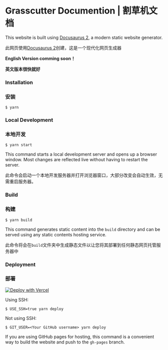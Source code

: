 # Grasscutter Documention | 割草机文档

This website is built using [Docusaurus 2](https://docusaurus.io/), a modern static website generator.

此网页使用[Docusaurus 2](https://docusaurus.io/)创建，这是一个现代化网页生成器

**English Version comming soon！**

**英文版本很快就好**


### Installation
### 安装

```
$ yarn
```

### Local Development
### 本地开发

```
$ yarn start
```

This command starts a local development server and opens up a browser window. Most changes are reflected live without having to restart the server.

此命令会启动一个本地开发服务器并打开浏览器窗口，大部分改变会自动生效，无需重启服务器。

### Build
### 构建

```
$ yarn build
```

This command generates static content into the `build` directory and can be served using any static contents hosting service.

此命令将会在`build`文件夹中生成静态文件以让您将其部署到任何静态网页托管服务器中

### Deployment
### 部署

[![Deploy with Vercel](https://vercel.com/button)](https://vercel.com/new/clone?repository-url=https://github.com/GenKitCN/gcdoc&template=docusaurus-2)


Using SSH:

```
$ USE_SSH=true yarn deploy
```

Not using SSH:

```
$ GIT_USER=<Your GitHub username> yarn deploy
```

If you are using GitHub pages for hosting, this command is a convenient way to build the website and push to the `gh-pages` branch.
